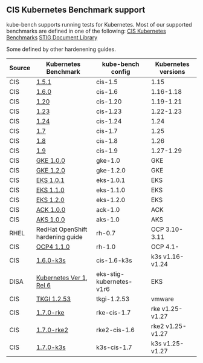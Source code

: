 
## CIS Kubernetes Benchmark support

kube-bench supports running tests for Kubernetes.
Most of our supported benchmarks are defined in one of the following:
    [CIS Kubernetes Benchmarks](https://www.cisecurity.org/benchmark/kubernetes/)
    [STIG Document Library](https://public.cyber.mil/stigs/downloads)
    
Some defined by other hardenening guides.

| Source | Kubernetes Benchmark                                                                                                                                                                              | kube-bench config        | Kubernetes versions |
|--------|---------------------------------------------------------------------------------------------------------------------------------------------------------------------------------------------------|--------------------------|---------------------|
| CIS    | [1.5.1](https://workbench.cisecurity.org/benchmarks/4892)                                                                                                                                         | cis-1.5                  | 1.15                |
| CIS    | [1.6.0](https://workbench.cisecurity.org/benchmarks/4834)                                                                                                                                         | cis-1.6                  | 1.16-1.18           |
| CIS    | [1.20](https://workbench.cisecurity.org/benchmarks/6246)                                                                                                                                          | cis-1.20                 | 1.19-1.21           |
| CIS    | [1.23](https://workbench.cisecurity.org/benchmarks/7532)                                                                                                                                          | cis-1.23                 | 1.22-1.23           |
| CIS    | [1.24](https://workbench.cisecurity.org/benchmarks/10873)                                                                                                                                         | cis-1.24                 | 1.24                |
| CIS    | [1.7](https://workbench.cisecurity.org/benchmarks/11107)                                                                                                                                          | cis-1.7                  | 1.25                |
| CIS    | [1.8](https://workbench.cisecurity.org/benchmarks/12958)                                                                                                                                          | cis-1.8                  | 1.26                |
| CIS    | [1.9](https://workbench.cisecurity.org/benchmarks/16828)                                                                                                                                          | cis-1.9                  | 1.27-1.29                |
| CIS    | [GKE 1.0.0](https://workbench.cisecurity.org/benchmarks/4536)                                                                                                                                     | gke-1.0                  | GKE                 |
| CIS    | [GKE 1.2.0](https://workbench.cisecurity.org/benchmarks/7534)                                                                                                                                     | gke-1.2.0                | GKE                 |
| CIS    | [EKS 1.0.1](https://workbench.cisecurity.org/benchmarks/6041)                                                                                                                                     | eks-1.0.1                | EKS                 |
| CIS    | [EKS 1.1.0](https://workbench.cisecurity.org/benchmarks/6248)                                                                                                                                     | eks-1.1.0                | EKS                 |
| CIS    | [EKS 1.2.0](https://workbench.cisecurity.org/benchmarks/9681)                                                                                                                                     | eks-1.2.0                | EKS                 |
| CIS    | [ACK 1.0.0](https://workbench.cisecurity.org/benchmarks/6467)                                                                                                                                     | ack-1.0                  | ACK                 |
| CIS    | [AKS 1.0.0](https://workbench.cisecurity.org/benchmarks/6347)                                                                                                                                     | aks-1.0                  | AKS                 |
| RHEL   | RedHat OpenShift hardening guide                                                                                                                                                                  | rh-0.7                   | OCP 3.10-3.11       |
| CIS    | [OCP4 1.1.0](https://workbench.cisecurity.org/benchmarks/6778)                                                                                                                                    | rh-1.0                   | OCP 4.1-            |
| CIS    | [1.6.0-k3s](https://docs.rancher.cn/docs/k3s/security/self-assessment/_index)                                                                                                                     | cis-1.6-k3s              | k3s v1.16-v1.24     |
| DISA   | [Kubernetes Ver 1, Rel 6](https://dl.dod.cyber.mil/wp-content/uploads/stigs/zip/U_Kubernetes_V1R6_STIG.zip)                                                                                       | eks-stig-kubernetes-v1r6 | EKS                 |
| CIS    | [TKGI 1.2.53](https://network.pivotal.io/products/p-compliance-scanner#/releases/1248397)                                                                                                         | tkgi-1.2.53              | vmware              |
| CIS    | [1.7.0-rke](https://ranchermanager.docs.rancher.com/v2.7/reference-guides/rancher-security/hardening-guides/rke1-hardening-guide/rke1-self-assessment-guide-with-cis-v1.7-k8s-v1.25-v1.26-v1.27)  | rke-cis-1.7              | rke v1.25-v1.27     |
| CIS    | [1.7.0-rke2](https://ranchermanager.docs.rancher.com/v2.7/reference-guides/rancher-security/hardening-guides/rke2-hardening-guide/rke2-self-assessment-guide-with-cis-v1.7-k8s-v1.25-v1.26-v1.27) | rke2-cis-1.6             | rke2 v1.25-v1.27    |
| CIS    | [1.7.0-k3s](https://ranchermanager.docs.rancher.com/v2.7/reference-guides/rancher-security/hardening-guides/k3s-hardening-guide/k3s-self-assessment-guide-with-cis-v1.7-k8s-v1.25-v1.26-v1.27)    | k3s-cis-1.7              | k3s v1.25-v1.27     |
